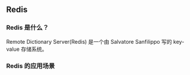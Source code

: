 ## Redis

### Redis 是什么？

Remote Dictionary Server(Redis) 是一个由 Salvatore Sanfilippo 写的 key-value 存储系统。




### Redis 的应用场景

